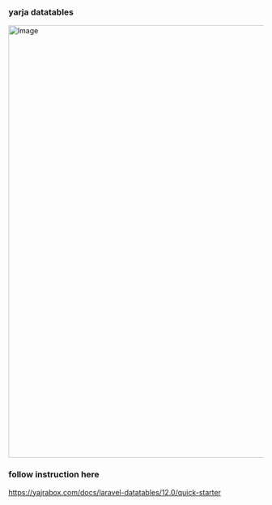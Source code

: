 ### yarja datatables
<img width="1412" height="852" alt="Image" src="https://github.com/user-attachments/assets/5525ae8b-90a5-4907-b0d0-af491c994645" />

### follow instruction here 
https://yajrabox.com/docs/laravel-datatables/12.0/quick-starter
